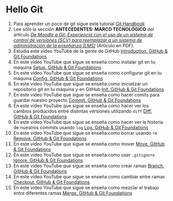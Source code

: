 # Hello Git

1. Para aprender un poco de git sigue este tutorial [Git Handbook](https://guides.github.com/introduction/git-handbook/)
2. Lee sólo la sección **ANTECEDENTES: MARCO TECNOLÓGICO** del artículo [*De Moodle a Git: Experiencia con el uso de un sistema de control de versiones (SCV) para reemplazar a un sistema de administración de la enseñanza (LMS)*](https://campusvirtual.ull.es/ocw/pluginfile.php/15275/mod_folder/content/0/de-moodle-a-git/experiencias_git.pdf?forcedownload=1) (Artículo en PDF). 
3. Estudia este vídeo YouTube de la gente de GitHub [Introduction. GitHub & Git Foundations](https://youtu.be/FyfwLX4HAxM)
4. En este vídeo YouTube que sigue se enseña como instalar git en tu máquina [Setup. GitHub & Git Foundations](https://youtu.be/7Inc0G0wutk)
4. En este vídeo YouTube que sigue se enseña como configurar git en tu máquina [Config. GitHub & Git Foundations](https://youtu.be/ZChtKFLiaNw)
4. En este vídeo YouTube que sigue se enseña como inicializar un repositorio git en tu máquina y en GitHub [Init. GitHub & Git Foundations](https://youtu.be/WxMFZncm12s)
4. En este vídeo YouTube que sigue se enseña como hacer comits para guardar nuestro proyecto [Commit. GitHub & Git Foundations](https://youtu.be/A-Cll9jEnnM)
4. En este vídeo YouTube que sigue se enseña como hacer ver los cambios producidos entre distintas versiones utilizando `diff` [Diff. GitHub & Git Foundations](https://youtu.be/RXSriVcoI70)
4. En este vídeo YouTube que sigue se enseña como hacer ver la historia de nuestros commits usando `log` [Log. GitHub & Git Foundations](https://youtu.be/Ew8HQsFyVHo)
4. En este vídeo YouTube que sigue se enseña como borrar usando `rm` [Remove. GitHub & Git Foundations](https://youtu.be/jtuHOIlfS2Q)
4. En este vídeo YouTube que sigue se enseña como mover [Move. GitHub & Git Foundations](https://youtu.be/ipdgyfPq8FE)
4. En este vídeo YouTube que sigue se enseña como usar `.gitignore` [Ignore. GitHub & Git Foundations](https://youtu.be/4VBG9FlyiOw)
4. En este vídeo YouTube que sigue se enseña como crear ramas [Branch. GitHub & Git Foundations](https://youtu.be/H5GJfcp3p4Q)
4. En este vídeo YouTube que sigue se enseña como cambiar entre ramas [Checkout. GitHub & Git Foundations](https://youtu.be/HwrPhOp6-aM)
4. En este vídeo YouTube que sigue se enseña como mezclar el trabajo  entre diferentes ramas [Merge. GitHub & Git Foundations](https://youtu.be/yyLiplDQtf0)

